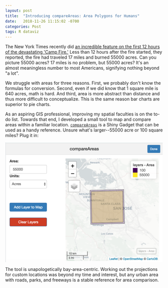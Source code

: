 ```yaml
---
layout: post
title:  "Introducing compareAreas: Area Polygons for Humans"
date:   2018-11-26 11:15:02 -0700
categories: Post
tags: R dataviz
---
```


The New York Times recently did [an incredible feature on the first 12 hours of the devastating 'Camp Fire.'](https://www.nytimes.com/interactive/2018/11/18/us/california-camp-fire-paradise.html)
Less than 12 hours after the fire started, they reported, the fire had traveled 17 miles and burned 55000 acres. 
Can you picture 55000 acres? 17 miles is no problem, but 55000 acres? It's an almost meaningless number to most Americans, 
signifying nothing beyond "a lot". 

<!--more-->

We struggle with areas for three reasons. First, we probably don't know the formulas for conversion. Second,
even if we did know that 1 square mile is 640 acres, math is hard. And third, area is more abstract than distance and 
thus more difficult to conceptualize. This is the same reason bar charts are superior to pie charts. 

As an aspiring GIS professional, improving my spatial faculties is on the to-do list. Towards that end, I developed a small 
tool to map and compare areas within a familiar location. [`compareAreas`](https://github.com/daranzolin/compareAreas) is a Shiny Gadget that can be used as a handy reference. Unsure what's larger--55000 acre or 100 square miles? Plug it in:

<img src="/img/blog/ca-blog.png" alt="cb1" align="center"/> 

The tool is unapologetically bay-area-centric. Working out the projections for custom locations was beyond my time and interest, but any urban area with roads, parks, and freeways is a stable reference for area comparison.

